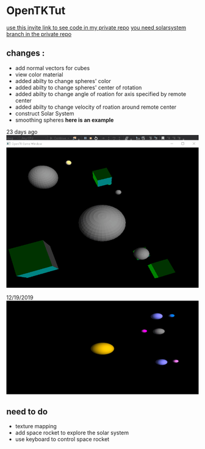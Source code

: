 # OpenTKTut
[use this invite link to see code in my private repo](https://github.com/HMS-ELKHOLY/OpenTKTut_/invitations)
[you need solarsystem branch in the private repo](https://github.com/HMS-ELKHOLY/OpenTKTut_/tree/SolarSystem)

## changes :

- add normal vectors for cubes 
- view color material
- added abilty to change spheres' color  
-  added abilty to change spheres' center of rotation
-  added abilty to change   angle of roation for axis specified by remote center
-  added abilty to change   velocity  of roation around remote center
- construct Solar System 
- smoothing spheres
**here is an example**

23 days ago
 ![sample2](Doc/sample3.gif)

12/19/2019
 ![sample5](Doc/sample5.gif)


## need to do 
- texture mapping
- add space rocket to explore the solar system
- use keyboard to control space rocket
